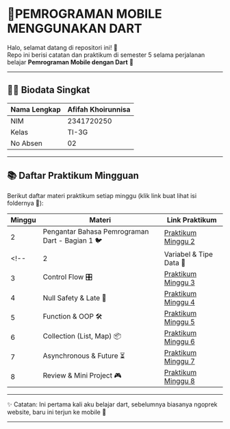 # 📱PEMROGRAMAN MOBILE MENGGUNAKAN DART   

Halo, selamat datang di repositori ini! 🐥  
Repo ini berisi catatan dan praktikum di semester 5 selama perjalanan belajar **Pemrograman Mobile dengan Dart** 🚀  

---

## 👩‍💻 Biodata Singkat
| Nama Lengkap        | Afifah Khoirunnisa |
|---------------------|---------------------|
| NIM                 | 2341720250       |
| Kelas               | TI-3G              |
| No Absen            | 02                 |

---

## 📚 Daftar Praktikum Mingguan  
Berikut daftar materi praktikum setiap minggu (klik link buat lihat isi foldernya 🎉):  

| Minggu | Materi                     | Link Praktikum                                                                 |
|--------|----------------------------|-------------------------------------------------------------------------------|
| 2      | Pengantar Bahasa Pemrograman Dart - Bagian 1 🐦          | [Praktikum Minggu 2](./codelab02/README.md)                                               |
<!-- | 2      | Variabel & Tipe Data 🔢    | [Praktikum Minggu 2](./minggu2)                                               |
| 3      | Control Flow 🎛️            | [Praktikum Minggu 3](./minggu3)                                               |
| 4      | Null Safety & Late 🌙       | [Praktikum Minggu 4](./minggu4)                                               |
| 5      | Function & OOP 🛠️           | [Praktikum Minggu 5](./minggu5)                                               |
| 6      | Collection (List, Map) 📦  | [Praktikum Minggu 6](./minggu6)                                               |
| 7      | Asynchronous & Future ⏳    | [Praktikum Minggu 7](./minggu7)                                               |
| 8      | Review & Mini Project 🎮   | [Praktikum Minggu 8](./minggu8)                                               | -->

---

✨ Catatan: Ini pertama kali aku belajar dart, sebelumnya biasanya ngoprek website, baru ini terjun ke mobile 🚀  

---


